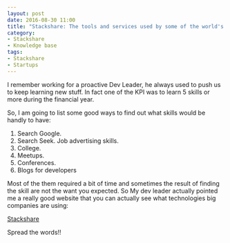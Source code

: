 ```yaml
---
layout: post
date: 2016-08-30 11:00
title: "Stackshare: The tools and services used by some of the world's best startups "
category: 
- Stackshare
- Knowledge base
tags:
- Stackshare
- Startups
---
```

I remember working for a proactive Dev Leader, he always used to push us to keep learning new stuff. In fact one of the KPI was to learn 5 skills or more during the financial year.

So, I am going to list some good ways to find out what skills would be handly to have:

1. Search Google.
2. Search Seek. Job advertising skills.
3. College.
4. Meetups.
5. Conferences.
6. Blogs for developers

Most of the them required a bit of time and sometimes the result of finding the skill are not the want you expected. So My dev leader actually pointed me a really good website 
that you can actually see what technologies big companies are using:

<a href="http://stackshare.io/stacks">Stackshare</a>


Spread the words!! 



